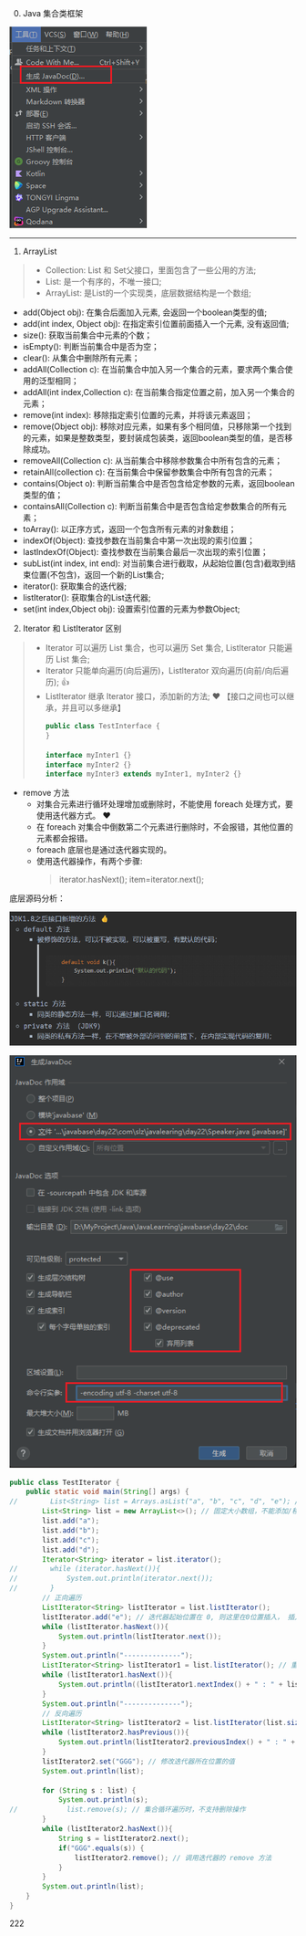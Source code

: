 0. Java 集合类框架

![image.png](assets/image0.png)

---

1. ArrayList

> - Collection: List 和 Set父接口，里面包含了一些公用的方法;
> - List: 是一个有序的，不唯一接口;
> - ArrayList: 是List的一个实现类，底层数据结构是一个数组;

- add(Object obj): 在集合后面加入元素, 会返回一个boolean类型的值;
- add(int index, Object obj): 在指定索引位置前面插入一个元素, 没有返回值;
- size(): 获取当前集合中元素的个数；
- isEmpty(): 判断当前集合中是否为空；
- clear(): 从集合中删除所有元素；
- addAll(Collection c): 在当前集合中加入另一个集合的元素，要求两个集合使用的泛型相同；
- addAll(int index,Collection c): 在当前集合指定位置之前，加入另一个集合的元素；
- remove(int index): 移除指定索引位置的元素，并将该元素返回；
- remove(Object obj): 移除对应元素，如果有多个相同值，只移除第一个找到的元素，如果是整数类型，要封装成包装类，返回boolean类型的值，是否移除成功。
- removeAll(Collection c): 从当前集合中移除参数集合中所有包含的元素；
- retainAll(collection c): 在当前集合中保留参数集合中所有包含的元素；
- contains(Object o): 判断当前集合中是否包含给定参数的元素，返回boolean类型的值；
- containsAll(Collection c): 判断当前集合中是否包含给定参数集合的所有元素；
- toArray(): 以正序方式，返回一个包含所有元素的对象数组；
- indexOf(Object): 查找参数在当前集合中第一次出现的索引位置；
- lastIndexOf(Object): 查找参数在当前集合最后一次出现的索引位置；
- subList(int index, int end): 对当前集合进行截取，从起始位置(包含)截取到结束位置(不包含)，返回一个新的List集合;
- iterator(): 获取集合的迭代器;
- listIterator(): 获取集合的List迭代器;
- set(int index,Object obj): 设置索引位置的元素为参数Object;

2. Iterator 和 ListIterator 区别

> - Iterator 可以遍历 List 集合，也可以遍历 Set 集合, Listlterator 只能遍历 List 集合;
> - Iterator 只能单向遍历(向后遍历)，Listlterator 双向遍历(向前/向后遍历); 👍
> - Listlterator 继承 Iterator 接口，添加新的方法; ❤️ 【接口之间也可以继承，并且可以多继承】
>   ```java
>   public class TestInterface {
>   }
>
>   interface myInter1 {}
>   interface myInter2 {}
>   interface myInter3 extends myInter1, myInter2 {}
>   ```

- remove 方法
  - 对集合元素进行循环处理增加或删除时，不能使用 foreach 处理方式，要使用迭代器方式。 ❤️
  - 在 foreach 对集合中倒数第二个元素进行删除时，不会报错，其他位置的元素都会报错。
  - foreach 底层也是通过迭代器实现的。
  - 使用迭代器操作，有两个步骤:
    > iterator.hasNext();
    > item=iterator.next();
    >

底层源码分析：

![image.png](assets/image.png?t=1718269176379)

![image.png](assets/image1.png)

```java
public class TestIterator {
    public static void main(String[] args) {
//        List<String> list = Arrays.asList("a", "b", "c", "d", "e"); // 固定大小数组，不能添加/移除数据
        List<String> list = new ArrayList<>(); // 固定大小数组，不能添加/移除数据
        list.add("a");
        list.add("b");
        list.add("c");
        list.add("d");
        Iterator<String> iterator = list.iterator();
//        while (iterator.hasNext()){
//            System.out.println(iterator.next());
//        }
        // 正向遍历
        ListIterator<String> listIterator = list.listIterator();
        listIterator.add("e"); // 迭代器起始位置在 0, 则这里在0位置插入， 插入位置为迭代器当前位置之前
        while (listIterator.hasNext()){
            System.out.println(listIterator.next());
        }
        System.out.println("--------------");
        ListIterator<String> listIterator1 = list.listIterator(); // 重新获取起始位置
        while (listIterator1.hasNext()){
            System.out.println((listIterator1.nextIndex() + " : " + listIterator1.next())); // nextIndex(): 返回集合中迭代器位置元素的索引
        }
        System.out.println("--------------");
        // 反向遍历
        ListIterator<String> listIterator2 = list.listIterator(list.size()); // 指定呆迭代器起始位置
        while (listIterator2.hasPrevious()){
            System.out.println(listIterator2.previousIndex() + " : " + listIterator2.previous());
        }
        listIterator2.set("GGG"); // 修改迭代器所在位置的值
        System.out.println(list);

        for (String s : list) {
            System.out.println(s);
//            list.remove(s); // 集合循环遍历时，不支持删除操作
        }
        while (listIterator2.hasNext()){
            String s = listIterator2.next();
            if("GGG".equals(s)) {
                listIterator2.remove(); // 调用迭代器的 remove 方法
            }
        }
        System.out.println(list);
    }
}
```

222
